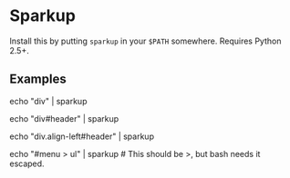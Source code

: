Sparkup
=======

Install this by putting `sparkup` in your `$PATH` somewhere. Requires Python 2.5+.

Examples
--------

echo "div" | sparkup
    <div></div>

echo "div#header" | sparkup
    <div id="header"></div>

echo "div.align-left#header" | sparkup
    <div id="header" class="align-left"></div>

echo "#menu \> ul" | sparkup
    # This should be >, but bash needs it escaped.
    <div id="menu">
        <ul></ul>
    </div>
